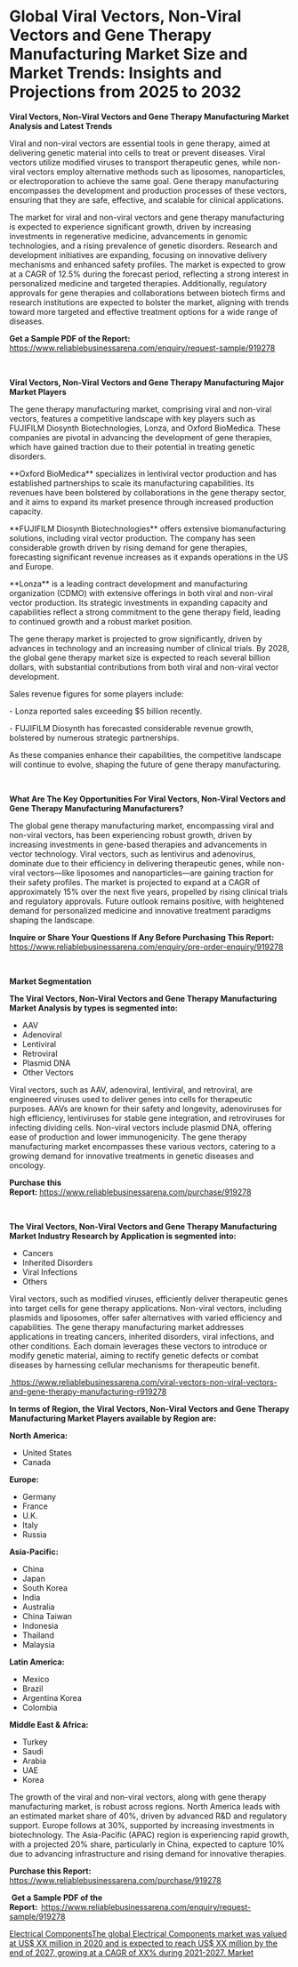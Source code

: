 <p><h1>Global Viral Vectors, Non-Viral Vectors and Gene Therapy Manufacturing Market Size and Market Trends: Insights and Projections from 2025 to 2032</h1></p><p><strong>Viral Vectors, Non-Viral Vectors and Gene Therapy Manufacturing Market Analysis and Latest Trends</strong></p>
<p><p>Viral and non-viral vectors are essential tools in gene therapy, aimed at delivering genetic material into cells to treat or prevent diseases. Viral vectors utilize modified viruses to transport therapeutic genes, while non-viral vectors employ alternative methods such as liposomes, nanoparticles, or electroporation to achieve the same goal. Gene therapy manufacturing encompasses the development and production processes of these vectors, ensuring that they are safe, effective, and scalable for clinical applications.</p><p>The market for viral and non-viral vectors and gene therapy manufacturing is expected to experience significant growth, driven by increasing investments in regenerative medicine, advancements in genomic technologies, and a rising prevalence of genetic disorders. Research and development initiatives are expanding, focusing on innovative delivery mechanisms and enhanced safety profiles. The market is expected to grow at a CAGR of 12.5% during the forecast period, reflecting a strong interest in personalized medicine and targeted therapies. Additionally, regulatory approvals for gene therapies and collaborations between biotech firms and research institutions are expected to bolster the market, aligning with trends toward more targeted and effective treatment options for a wide range of diseases.</p></p>
<p><strong>Get a Sample PDF of the Report:&nbsp;</strong> <a href="https://www.reliablebusinessarena.com/enquiry/request-sample/919278?utm_campaign=2991&utm_medium=2&utm_source=Github&utm_content=ia&utm_term=21032025&utm_id=viral-vectors-non-viral-vectors-and-gene-therapy-manufacturing">https://www.reliablebusinessarena.com/enquiry/request-sample/919278</a></p>
<p>&nbsp;</p>
<p><strong>Viral Vectors, Non-Viral Vectors and Gene Therapy Manufacturing Major Market Players</strong></p>
<p><p>The gene therapy manufacturing market, comprising viral and non-viral vectors, features a competitive landscape with key players such as FUJIFILM Diosynth Biotechnologies, Lonza, and Oxford BioMedica. These companies are pivotal in advancing the development of gene therapies, which have gained traction due to their potential in treating genetic disorders.</p><p>**Oxford BioMedica** specializes in lentiviral vector production and has established partnerships to scale its manufacturing capabilities. Its revenues have been bolstered by collaborations in the gene therapy sector, and it aims to expand its market presence through increased production capacity.</p><p>**FUJIFILM Diosynth Biotechnologies** offers extensive biomanufacturing solutions, including viral vector production. The company has seen considerable growth driven by rising demand for gene therapies, forecasting significant revenue increases as it expands operations in the US and Europe.</p><p>**Lonza** is a leading contract development and manufacturing organization (CDMO) with extensive offerings in both viral and non-viral vector production. Its strategic investments in expanding capacity and capabilities reflect a strong commitment to the gene therapy field, leading to continued growth and a robust market position.</p><p>The gene therapy market is projected to grow significantly, driven by advances in technology and an increasing number of clinical trials. By 2028, the global gene therapy market size is expected to reach several billion dollars, with substantial contributions from both viral and non-viral vector development.</p><p>Sales revenue figures for some players include:</p><p>- Lonza reported sales exceeding $5 billion recently.</p><p>- FUJIFILM Diosynth has forecasted considerable revenue growth, bolstered by numerous strategic partnerships.</p><p>As these companies enhance their capabilities, the competitive landscape will continue to evolve, shaping the future of gene therapy manufacturing.</p></p>
<p>&nbsp;</p>
<p><strong>What Are The Key Opportunities For Viral Vectors, Non-Viral Vectors and Gene Therapy Manufacturing Manufacturers?</strong></p>
<p><p>The global gene therapy manufacturing market, encompassing viral and non-viral vectors, has been experiencing robust growth, driven by increasing investments in gene-based therapies and advancements in vector technology. Viral vectors, such as lentivirus and adenovirus, dominate due to their efficiency in delivering therapeutic genes, while non-viral vectors—like liposomes and nanoparticles—are gaining traction for their safety profiles. The market is projected to expand at a CAGR of approximately 15% over the next five years, propelled by rising clinical trials and regulatory approvals. Future outlook remains positive, with heightened demand for personalized medicine and innovative treatment paradigms shaping the landscape.</p></p>
<p><strong>Inquire or Share Your Questions If Any Before Purchasing This Report:</strong> <a href="https://www.reliablebusinessarena.com/enquiry/pre-order-enquiry/919278?utm_campaign=2991&utm_medium=2&utm_source=Github&utm_content=ia&utm_term=21032025&utm_id=viral-vectors-non-viral-vectors-and-gene-therapy-manufacturing">https://www.reliablebusinessarena.com/enquiry/pre-order-enquiry/919278</a></p>
<p>&nbsp;</p>
<p><strong>Market Segmentation</strong></p>
<p><strong>The Viral Vectors, Non-Viral Vectors and Gene Therapy Manufacturing Market Analysis by types is segmented into:</strong></p>
<p><ul><li>AAV</li><li>Adenoviral</li><li>Lentiviral</li><li>Retroviral</li><li>Plasmid DNA</li><li>Other Vectors</li></ul></p>
<p><p>Viral vectors, such as AAV, adenoviral, lentiviral, and retroviral, are engineered viruses used to deliver genes into cells for therapeutic purposes. AAVs are known for their safety and longevity, adenoviruses for high efficiency, lentiviruses for stable gene integration, and retroviruses for infecting dividing cells. Non-viral vectors include plasmid DNA, offering ease of production and lower immunogenicity. The gene therapy manufacturing market encompasses these various vectors, catering to a growing demand for innovative treatments in genetic diseases and oncology.</p></p>
<p><strong>Purchase this Report:&nbsp;</strong><a href="https://www.reliablebusinessarena.com/purchase/919278?utm_campaign=2991&utm_medium=2&utm_source=Github&utm_content=ia&utm_term=21032025&utm_id=viral-vectors-non-viral-vectors-and-gene-therapy-manufacturing">https://www.reliablebusinessarena.com/purchase/919278</a></p>
<p>&nbsp;</p>
<p><strong>The Viral Vectors, Non-Viral Vectors and Gene Therapy Manufacturing Market Industry Research by Application is segmented into:</strong></p>
<p><ul><li>Cancers</li><li>Inherited Disorders</li><li>Viral Infections</li><li>Others</li></ul></p>
<p><p>Viral vectors, such as modified viruses, efficiently deliver therapeutic genes into target cells for gene therapy applications. Non-viral vectors, including plasmids and liposomes, offer safer alternatives with varied efficiency and capabilities. The gene therapy manufacturing market addresses applications in treating cancers, inherited disorders, viral infections, and other conditions. Each domain leverages these vectors to introduce or modify genetic material, aiming to rectify genetic defects or combat diseases by harnessing cellular mechanisms for therapeutic benefit.</p></p>
<p><a href="https://www.reliablebusinessarena.com/viral-vectors-non-viral-vectors-and-gene-therapy-manufacturing-r919278?utm_campaign=2991&utm_medium=2&utm_source=Github&utm_content=ia&utm_term=21032025&utm_id=viral-vectors-non-viral-vectors-and-gene-therapy-manufacturing">&nbsp;https://www.reliablebusinessarena.com/viral-vectors-non-viral-vectors-and-gene-therapy-manufacturing-r919278</a></p>
<p><strong>In terms of Region, the Viral Vectors, Non-Viral Vectors and Gene Therapy Manufacturing Market Players available by Region are:</strong></p>
<p>
    <p> <strong> North America: </strong>
        <ul>
            <li>United States</li>
            <li>Canada</li>
        </ul>
        </p> 
    <p> <strong> Europe: </strong>
        <ul>
            <li>Germany</li>
            <li>France</li>
            <li>U.K.</li>
            <li>Italy</li>
            <li>Russia</li>
        </ul>
        </p> 
    <p> <strong> Asia-Pacific: </strong>
        <ul>
            <li>China</li>
            <li>Japan</li>
            <li>South Korea</li>
            <li>India</li>
            <li>Australia</li>
            <li>China Taiwan</li>
            <li>Indonesia</li>
            <li>Thailand</li>
            <li>Malaysia</li>
        </ul>
        </p> 
    <p> <strong> Latin America: </strong>
        <ul>
            <li>Mexico</li>
            <li>Brazil</li>
            <li>Argentina Korea</li>
            <li>Colombia</li>
        </ul>
        </p> 
    <p> <strong> Middle East & Africa: </strong>
        <ul>
            <li>Turkey</li>
            <li>Saudi</li>
            <li>Arabia</li>
            <li>UAE</li>
            <li>Korea</li>
        </ul>
    </p>
    </p>
<p><p>The growth of the viral and non-viral vectors, along with gene therapy manufacturing market, is robust across regions. North America leads with an estimated market share of 40%, driven by advanced R&D and regulatory support. Europe follows at 30%, supported by increasing investments in biotechnology. The Asia-Pacific (APAC) region is experiencing rapid growth, with a projected 20% share, particularly in China, expected to capture 10% due to advancing infrastructure and rising demand for innovative therapies.</p></p>
<p><strong>Purchase this Report: </strong><a href="https://www.reliablebusinessarena.com/purchase/919278?utm_campaign=2991&utm_medium=2&utm_source=Github&utm_content=ia&utm_term=21032025&utm_id=viral-vectors-non-viral-vectors-and-gene-therapy-manufacturing">https://www.reliablebusinessarena.com/purchase/919278</a></p>
<p>&nbsp;<strong>Get a Sample PDF of the Report:&nbsp;&nbsp;</strong><a href="https://www.reliablebusinessarena.com/enquiry/request-sample/919278?utm_campaign=2991&utm_medium=2&utm_source=Github&utm_content=ia&utm_term=21032025&utm_id=viral-vectors-non-viral-vectors-and-gene-therapy-manufacturing">https://www.reliablebusinessarena.com/enquiry/request-sample/919278</a></p>
<p><strong></strong></p>
<p><p><a href="https://github.com/ternainglin/Market-Research-Report-List-1/blob/main/electrical-componentsthe-global-electrical-components-market-was-valued-at-us-xx-million-in-2020-and-is-expected-to-reach-us-xx-million-by-the-end-of-2027-growing-at-a-cagr-of-xx-during-2021-2027-market.md?utm_campaign=2991&utm_medium=2&utm_source=Github&utm_content=ia&utm_term=21032025&utm_id=viral-vectors-non-viral-vectors-and-gene-therapy-manufacturing">Electrical ComponentsThe global Electrical Components market was valued at US$ XX million in 2020 and is expected to reach US$ XX million by the end of 2027, growing at a CAGR of XX% during 2021-2027. Market</a></p></p>